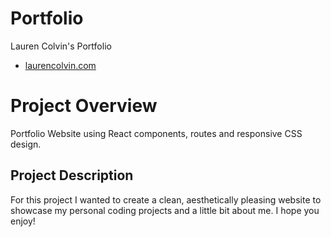 # Portfolio
Lauren Colvin's Portfolio
- [laurencolvin.com](https://www.laurencolvin.com/)

# Project Overview
Portfolio Website using React components, routes and responsive CSS design.

## Project Description

For this project I wanted to create a clean, aesthetically pleasing website to showcase my personal coding projects and a little bit about me. I hope you enjoy!
